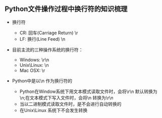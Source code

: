 ## Python文件操作过程中换行符的知识梳理
- 换行符
    - CR: 回车(Carriage Return) \r
    - LF: 换行(Line Feed) \n

- 目前主流的三种操作系统的换行符：
    - Windows:      \r\n
    - Unix\Linux:   \n
    - Mac OSX:      \r

- Python中是以\n 作为换行符的
    - Python在Window系统下用文本模式读取文件时，会将\r\n 默认转换为 \n;在文本模式下写入文件时，会将\n 转换为\r\n
    - 当以二进制模式读取文件时，是不会进行自动转换的
    - 在Unix\Linux 系统下不会发生转换
    